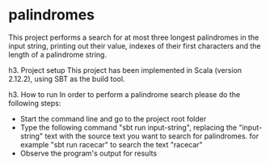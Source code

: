 # palindromes

This project performs a search for at most three longest palindromes in the input string, printing out their value, indexes of their first characters and the length of a palindrome string.

h3. Project setup
This project has been implemented in Scala (version 2.12.2), using SBT as the build tool.

h3. How to run
In order to perform a palindrome search please do the following steps:
* Start the command line and go to the project root folder
* Type the following command "sbt run input-string", replacing the "input-string" text with the source text you want to search for palindromes. for example "sbt run racecar" to search the text "racecar"
* Observe the program's output for results
